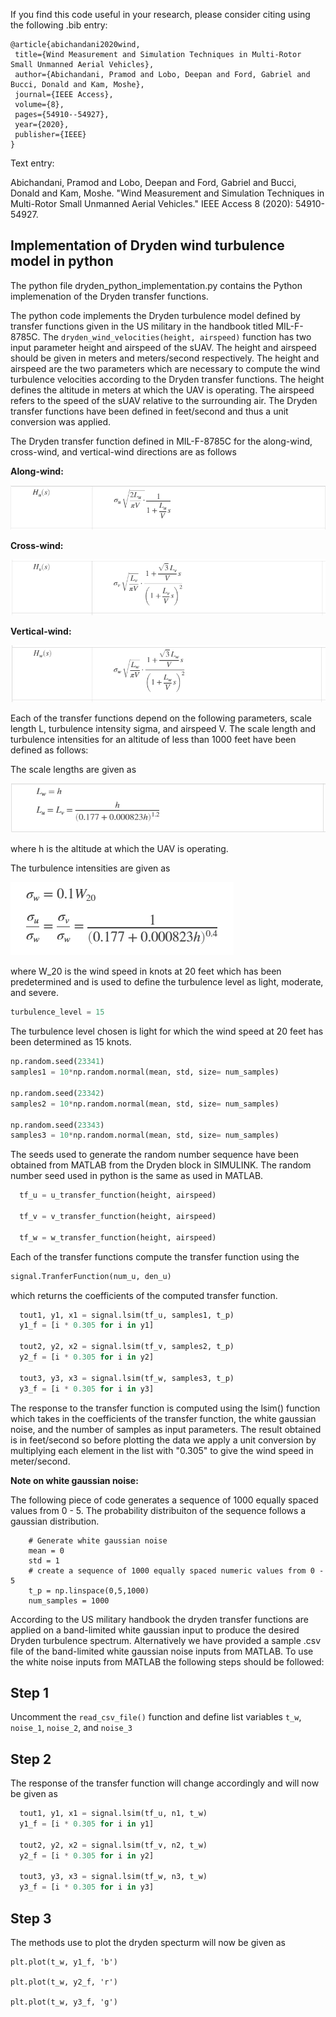 
 If you find this code useful in your research, please consider citing using the following .bib entry:
 
 ```
@article{abichandani2020wind,
  title={Wind Measurement and Simulation Techniques in Multi-Rotor Small Unmanned Aerial Vehicles},
  author={Abichandani, Pramod and Lobo, Deepan and Ford, Gabriel and Bucci, Donald and Kam, Moshe},
  journal={IEEE Access},
  volume={8},
  pages={54910--54927},
  year={2020},
  publisher={IEEE}
}
 
 ```
 
 Text entry: 
 
 Abichandani, Pramod and Lobo, Deepan and Ford, Gabriel and Bucci, Donald and Kam, Moshe. "Wind Measurement and Simulation Techniques in Multi-Rotor Small Unmanned Aerial Vehicles." IEEE Access 8 (2020): 54910-54927.
 

## Implementation of Dryden wind turbulence model in python

The python file dryden_python_implementation.py contains the Python implemenation of the Dryden transfer functions. 

The python code implements the Dryden turbulence model defined by  transfer functions given in the US military in the handbook titled MIL-F-8785C. The ```dryden_wind_velocities(height, airspeed)```  function has two input parameter height and airspeed of the sUAV. The height and airspeed should be given in meters and meters/second respectively. The height and airspeed are the two parameters which are necessary to compute the wind turbulence velocities according to the Dryden transfer functions. The height defines the altitude in meters at which the UAV is operating. The airspeed refers to the speed of the sUAV relative to the surrounding air. The Dryden transfer functions have been defined in feet/second and thus a unit conversion was applied. 





The Dryden transfer function defined in MIL-F-8785C for the along-wind, cross-wind, and vertical-wind directions are as follows

**Along-wind:**

![along_wind_tf](/images/along_wind_tf.png)


**Cross-wind:**

![cross_wind_tf](/images/cross_wind_tf.png)

**Vertical-wind:**

![vertical_wind_tf](/images/vertical_wind_tf.png)



Each of the transfer functions depend on the following parameters, scale length L, turbulence intensity sigma, and airspeed V. The scale length and turbulence intensities for an altitude of less than 1000 feet have been defined as follows:

The scale lengths are given as

![scale_length](/images/scale_length_1.png)

where h is the altitude at which the UAV is operating.

The turbulence intensities are given as

![turbulence_intensity](/images/turbulence_intensity.png)

where W_20 is the wind speed in knots at 20 feet which has been predetermined and is used to define the turbulence level as light, moderate, and severe. 

```python
turbulence_level = 15
```

The turbulence level chosen is light for which the wind speed at 20 feet has been determined as 15 knots. 





```python
np.random.seed(23341)
samples1 = 10*np.random.normal(mean, std, size= num_samples)

np.random.seed(23342)
samples2 = 10*np.random.normal(mean, std, size= num_samples)

np.random.seed(23343)
samples3 = 10*np.random.normal(mean, std, size= num_samples)
```

The seeds used to generate the random number sequence have been obtained from MATLAB from the Dryden block in SIMULINK. The random number seed used in python is the same as used in MATLAB.


```python
  tf_u = u_transfer_function(height, airspeed)

  tf_v = v_transfer_function(height, airspeed)

  tf_w = w_transfer_function(height, airspeed)
```



Each of the transfer functions compute the transfer function using the 

```python
signal.TranferFunction(num_u, den_u)
```

which returns the coefficients of the computed transfer function. 



```python
  tout1, y1, x1 = signal.lsim(tf_u, samples1, t_p)
  y1_f = [i * 0.305 for i in y1]

  tout2, y2, x2 = signal.lsim(tf_v, samples2, t_p)
  y2_f = [i * 0.305 for i in y2]

  tout3, y3, x3 = signal.lsim(tf_w, samples3, t_p)
  y3_f = [i * 0.305 for i in y3]
```

The response to the transfer function is computed using the lsim() function which takes in the coefficients of the transfer function, the white gaussian noise, and the number of samples as input parameters. The result obtained is in feet/second so before plotting the data we apply a unit conversion by multiplying each element in the list with "0.305" to give the wind speed in meter/second. 

**Note on white gaussian noise:**

The following piece of code generates a sequence of 1000 equally spaced values from 0 - 5. The probability distribuiton of the sequence follows a gaussian distribution. 

```
    # Generate white gaussian noise 
    mean = 0
    std = 1 
    # create a sequence of 1000 equally spaced numeric values from 0 - 5
    t_p = np.linspace(0,5,1000)
    num_samples = 1000
```

According to the US military handbook the dryden transfer functions are applied on a band-limited white gaussian input to produce the desired Dryden turbulence spectrum. Alternatively we have provided a sample .csv file of the band-limited white gaussian noise inputs from MATLAB. To use the white noise inputs from MATLAB the following steps should be followed: 

## Step 1
Uncomment the ```read_csv_file()``` function and define list variables ```t_w```, ```noise_1```, ```noise_2```, and ```noise_3``` 


## Step 2
The response of the transfer function will change accordingly and will now be given as 

```python
  tout1, y1, x1 = signal.lsim(tf_u, n1, t_w)
  y1_f = [i * 0.305 for i in y1]

  tout2, y2, x2 = signal.lsim(tf_v, n2, t_w)
  y2_f = [i * 0.305 for i in y2]

  tout3, y3, x3 = signal.lsim(tf_w, n3, t_w)
  y3_f = [i * 0.305 for i in y3]
```

## Step 3 
The methods use to plot the dryden specturm will now be given as 

```
plt.plot(t_w, y1_f, 'b')

plt.plot(t_w, y2_f, 'r')

plt.plot(t_w, y3_f, 'g')
```
